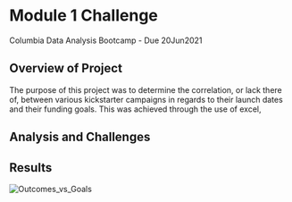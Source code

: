 # Module 1 Challenge
Columbia Data Analysis Bootcamp - Due 20Jun2021


## Overview of Project
The purpose of this project was to determine the correlation, or lack there of, between various kickstarter campaigns in regards to their launch dates and their funding goals. This was achieved through the use of excel, 

## Analysis and Challenges

## Results

![Outcomes_vs_Goals](https://user-images.githubusercontent.com/85713470/122619900-911d0200-d05f-11eb-84ee-6b3f710a8a54.png)
